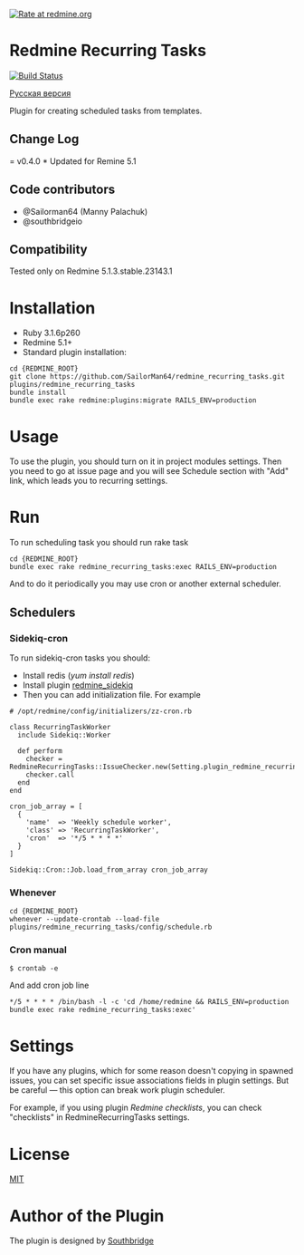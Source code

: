 [![Rate at redmine.org](http://img.shields.io/badge/rate%20at-redmine.org-blue.svg?style=flat)](http://www.redmine.org/plugins/redmine_recurring_tasks)
# Redmine Recurring Tasks

[![Build Status](https://travis-ci.org/southbridgeio/redmine_recurring_tasks.svg?branch=master)](https://travis-ci.org/southbridgeio/redmine_recurring_tasks)

[Русская версия](README-RU.md)

Plugin for creating scheduled tasks from templates.

Change Log
---
= v0.4.0 * Updated for Remine 5.1


Code contributors
---
* @Sailorman64 (Manny Palachuk)
* @southbridgeio

Compatibility
---
Tested only on Redmine 5.1.3.stable.23143.1


# Installation

* Ruby 3.1.6p260
* Redmine 5.1+
* Standard plugin installation:

```
cd {REDMINE_ROOT}
git clone https://github.com/SailorMan64/redmine_recurring_tasks.git plugins/redmine_recurring_tasks
bundle install
bundle exec rake redmine:plugins:migrate RAILS_ENV=production
```

# Usage

To use the plugin, you should turn on it in project modules settings. Then you need to go at issue page and you will see
Schedule section with "Add" link, which leads you to recurring settings.

# Run

To run scheduling task you should run rake task

```
cd {REDMINE_ROOT}
bundle exec rake redmine_recurring_tasks:exec RAILS_ENV=production
```

And to do it periodically you may use cron or another external scheduler.

## Schedulers

### Sidekiq-cron

To run sidekiq-cron tasks you should:

- Install redis (*yum install redis*)
- Install plugin [redmine_sidekiq](https://github.com/ogom/redmine_sidekiq)
- Then you can add initialization file. For example

```
# /opt/redmine/config/initializers/zz-cron.rb

class RecurringTaskWorker
  include Sidekiq::Worker

  def perform
    checker = RedmineRecurringTasks::IssueChecker.new(Setting.plugin_redmine_recurring_tasks)
    checker.call
  end
end

cron_job_array = [
  {
    'name'  => 'Weekly schedule worker',
    'class' => 'RecurringTaskWorker',
    'cron'  => '*/5 * * * *'
  }
]

Sidekiq::Cron::Job.load_from_array cron_job_array
```

### Whenever

```
cd {REDMINE_ROOT}
whenever --update-crontab --load-file plugins/redmine_recurring_tasks/config/schedule.rb
```

### Cron manual

```
$ crontab -e
```

And add cron job line

```
*/5 * * * * /bin/bash -l -c 'cd /home/redmine && RAILS_ENV=production bundle exec rake redmine_recurring_tasks:exec'
```

# Settings

If you have any plugins, which for some reason doesn't copying in spawned issues, you can set specific issue associations fields in plugin settings. But be careful — this option can break work plugin scheduler.

For example, if you using plugin *Redmine checklists*, you can check "checklists" in RedmineRecurringTasks settings.

# License

[MIT](https://github.com/southbridgeio/redmine_recurring_tasks/blob/master/LICENSE)

# Author of the Plugin

The plugin is designed by [Southbridge](https://southbridge.io)
